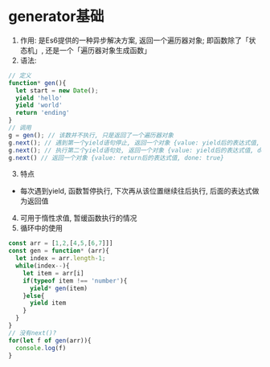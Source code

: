 # generator基础
1. 作用: 是Es6提供的一种异步解决方案, 返回一个遍历器对象; 即函数除了「状态机」, 还是一个「遍历器对象生成函数」
2. 语法:
```js
// 定义
function* gen(){
  let start = new Date();
  yield 'hello'
  yield 'world'
  return 'ending'
}
// 调用
g = gen(); // 该数并不执行, 只是返回了一个遍历器对象
g.next(); // 遇到第一个yield语句停止, 返回一个对象 {value: yield后的表达式值, done: false}
g.next(); // 执行第二个yield语句处, 返回一个对象 {value: yield后的表达式值, done: false}
g.next() // 返回一个对象 {value: return后的表达式值, done: true}
```
3. 特点
  + 每次遇到yield, 函数暂停执行, 下次再从该位置继续往后执行, 后面的表达式做为返回值

4. 可用于惰性求值, 暂缓函数执行的情况
5. 循环中的使用
```js
const arr = [1,2,[4,5,[6,7]]]
const gen = function* (arr){
  let index = arr.length-1;
  while(index--){
    let item = arr[i]
    if(typeof item !== 'number'){
      yield* gen(item)
    }else{
      yield item
    }
  }
}
// 没有next()?
for(let f of gen(arr)){
  console.log(f)
}
```
